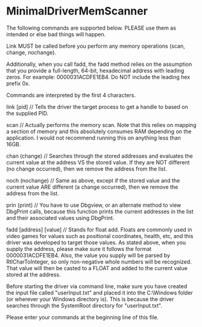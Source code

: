 # MinimalDriverMemScanner

The following commands are supported below. PLEASE use them as intended or else bad things will happen.

Link MUST be called before you perform any memory operations (scan, change, nochange).

Additionally, when you call fadd, the fadd method relies on the assumption that you provide a full-length, 64-bit, hexadecimal address with leading zeros. For example: 0000031ACDFE1EB4. Do NOT include the leading hex prefix 0x.

Commands are interpreted by the first 4 characters.

link [pid] // Tells the driver the target process to get a handle to based on the supplied PID.

scan // Actually performs the memory scan. Note that this relies on mapping a section of memory and this absolutely consumes RAM depending on the application. I would not recommend running this on anything less than 16GB.

chan (change) // Searches through the stored addresses and evaluates the current value at the address VS the stored value. If they are NOT different (no change occurred), then we remove the address from the list.

noch (nochange) // Same as above, except if the stored value and the current value ARE different (a change occurred), then we remove the address from the list.

prin (print) // You have to use Dbgview, or an alternate method to view DbgPrint calls, because this function prints the current addresses in the list and their associated values using DbgPrint.

fadd [address] [value] // Stands for float add. Floats are commonly used in video games for values such as positional coordinates, health, etc, and this driver was developed to target those values. As stated above, when you supply the address, please make sure it follows the format 0000031ACDFE1EB4. Also, the value you supply will be parsed by RtlCharToInteger, so only non-negative whole numbers will be recognized. That value will then be casted to a FLOAT and added to the current value stored at the address.

Before starting the driver via command line, make sure you have created the input file called "userInput.txt" and placed it into the C:\Windows folder (or wherever your Windows directory is). This is because the driver searches through the SystemRoot directory for "userInput.txt".

Please enter your commands at the beginning line of this file.